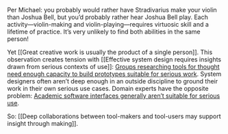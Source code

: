 Per Michael: you probably would rather have Stradivarius make your violin than Joshua Bell, but you’d probably rather hear Joshua Bell play. Each activity—violin-making and violin-playing—requires virtuosic skill and a lifetime of practice. It’s very unlikely to find both abilities in the same person!

Yet [[Great creative work is usually the product of a single person]]. This observation creates tension with [[Effective system design requires insights drawn from serious contexts of use]]: [Groups researching tools for thought need enough capacity to build prototypes suitable for serious work](https://notes.andymatuschak.org/zYUNgBzgTATxnnNbzLFnuLF). System designers often aren’t deep enough in an outside discipline to ground their work in their own serious use cases. Domain experts have the opposite problem: [Academic software interfaces generally aren’t suitable for serious use](https://notes.andymatuschak.org/zEiXiw8qdUzdsEMemnwXn25).

So: [[Deep collaborations between tool-makers and tool-users may support insight through making]].
